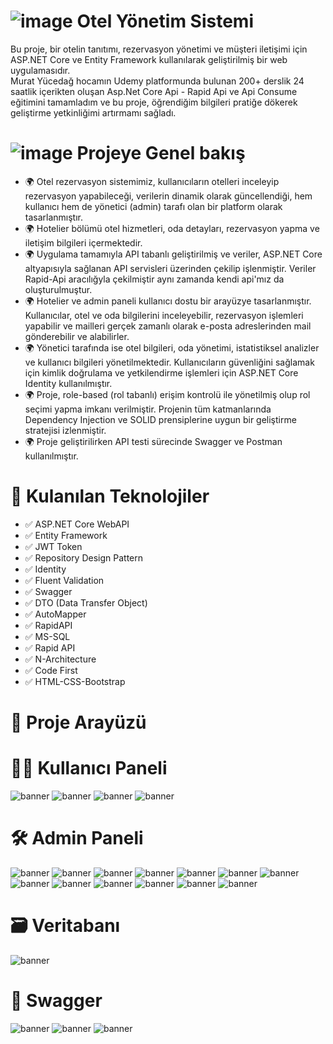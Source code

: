 # ![image](https://github.com/user-attachments/assets/5006c10d-5d4f-4486-954e-fbd72d9ea4bb) Otel Yönetim Sistemi
Bu proje, bir otelin tanıtımı, rezervasyon yönetimi ve müşteri iletişimi için ASP.NET Core ve Entity Framework  kullanılarak geliştirilmiş bir web uygulamasıdır.  
Murat Yücedağ hocamın Udemy platformunda bulunan 200+ derslik 24 saatlik içerikten oluşan Asp.Net Core Api - Rapid Api ve Api Consume eğitimini tamamladım ve bu proje, öğrendiğim bilgileri pratiğe dökerek geliştirme yetkinliğimi artırmamı sağladı.
# ![image](https://github.com/user-attachments/assets/5f08136c-ce2f-4450-9943-5811bc20fd27) Projeye Genel bakış 
- 🌍 Otel rezervasyon sistemimiz, kullanıcıların otelleri inceleyip rezervasyon yapabileceği, verilerin dinamik olarak güncellendiği, hem kullanıcı hem de yönetici (admin) tarafı olan bir platform olarak tasarlanmıştır. 
- 🌍 Hotelier bölümü otel hizmetleri, oda detayları, rezervasyon yapma ve iletişim  bilgileri içermektedir.
- 🌍 Uygulama tamamıyla API tabanlı geliştirilmiş ve veriler, ASP.NET Core altyapısıyla sağlanan API servisleri üzerinden çekilip işlenmiştir. Veriler Rapid-Api aracılığyla çekilmiştir aynı zamanda kendi api'mız da oluşturulmuştur.
- 🌍 Hotelier ve admin paneli kullanıcı dostu bir arayüzye tasarlanmıştır. Kullanıcılar, otel ve oda bilgilerini inceleyebilir, rezervasyon işlemleri yapabilir ve  mailleri gerçek zamanlı olarak e-posta adreslerinden mail gönderebilir ve alabilirler.
- 🌍 Yönetici tarafında ise otel bilgileri, oda yönetimi, istatistiksel analizler ve kullanıcı bilgileri yönetilmektedir.
Kullanıcıların güvenliğini sağlamak için kimlik doğrulama ve yetkilendirme işlemleri için ASP.NET Core Identity kullanılmıştır.
- 🌍 Proje, role-based (rol tabanlı) erişim kontrolü ile yönetilmiş olup rol seçimi yapma imkanı verilmiştir. Projenin tüm katmanlarında Dependency Injection ve SOLID prensiplerine uygun bir geliştirme stratejisi izlenmiştir.
- 🌍 Proje geliştirilirken API testi sürecinde Swagger ve Postman kullanılmıştır.
# 📌 Kulanılan Teknolojiler
- ✅ ASP.NET Core WebAPI
- ✅ Entity Framework 
- ✅ JWT Token
- ✅ Repository Design Pattern
- ✅ Identity
- ✅ Fluent Validation
- ✅ Swagger
- ✅ DTO (Data Transfer Object)
- ✅ AutoMapper
- ✅ RapidAPI
- ✅ MS-SQL
- ✅ Rapid API
- ✅ N-Architecture
- ✅ Code First
- ✅ HTML-CSS-Bootstrap
# 📌  Proje Arayüzü
# 🧑‍💻 Kullanıcı Paneli
![banner](https://github.com/ezelhandikmenli/MyHotelProject/blob/main/Frontend/HotelProject.WebUI/wwwroot/img/h1.png)
![banner](https://github.com/ezelhandikmenli/MyHotelProject/blob/main/Frontend/HotelProject.WebUI/wwwroot/img/h2.png)
![banner](https://github.com/ezelhandikmenli/MyHotelProject/blob/main/Frontend/HotelProject.WebUI/wwwroot/img/h3.png)
![banner](https://github.com/ezelhandikmenli/MyHotelProject/blob/main/Frontend/HotelProject.WebUI/wwwroot/img/h4.png)
# 🛠️ Admin Paneli
![banner](https://github.com/ezelhandikmenli/MyHotelProject/blob/main/Frontend/HotelProject.WebUI/wwwroot/img/h5.png)
![banner](https://github.com/ezelhandikmenli/MyHotelProject/blob/main/Frontend/HotelProject.WebUI/wwwroot/img/h6.png)
![banner](https://github.com/ezelhandikmenli/MyHotelProject/blob/main/Frontend/HotelProject.WebUI/wwwroot/img/h7.png)
![banner](https://github.com/ezelhandikmenli/MyHotelProject/blob/main/Frontend/HotelProject.WebUI/wwwroot/img/h8.png)
![banner](https://github.com/ezelhandikmenli/MyHotelProject/blob/main/Frontend/HotelProject.WebUI/wwwroot/img/h11.png)
![banner](https://github.com/ezelhandikmenli/MyHotelProject/blob/main/Frontend/HotelProject.WebUI/wwwroot/img/h12.png)
![banner](https://github.com/ezelhandikmenli/MyHotelProject/blob/main/Frontend/HotelProject.WebUI/wwwroot/img/h13.png)
![banner](https://github.com/ezelhandikmenli/MyHotelProject/blob/main/Frontend/HotelProject.WebUI/wwwroot/img/h14.png)
![banner](https://github.com/ezelhandikmenli/MyHotelProject/blob/main/Frontend/HotelProject.WebUI/wwwroot/img/h15.png)
![banner](https://github.com/ezelhandikmenli/MyHotelProject/blob/main/Frontend/HotelProject.WebUI/wwwroot/img/h16.png)
![banner](https://github.com/ezelhandikmenli/MyHotelProject/blob/main/Frontend/HotelProject.WebUI/wwwroot/img/h17.png)
![banner](https://github.com/ezelhandikmenli/MyHotelProject/blob/main/Frontend/HotelProject.WebUI/wwwroot/img/h18.png)
![banner](https://github.com/ezelhandikmenli/MyHotelProject/blob/main/Frontend/HotelProject.WebUI/wwwroot/img/h19.png)
# 🗃️ Veritabanı
![banner](https://github.com/ezelhandikmenli/MyHotelProject/blob/main/Frontend/HotelProject.WebUI/wwwroot/img/h21.png)
# 📜 Swagger
![banner](https://github.com/ezelhandikmenli/MyHotelProject/blob/main/Frontend/HotelProject.WebUI/wwwroot/img/h22.png)
![banner](https://github.com/ezelhandikmenli/MyHotelProject/blob/main/Frontend/HotelProject.WebUI/wwwroot/img/h23.png)
![banner](https://github.com/ezelhandikmenli/MyHotelProject/blob/main/Frontend/HotelProject.WebUI/wwwroot/img/h24.png)




   
  
